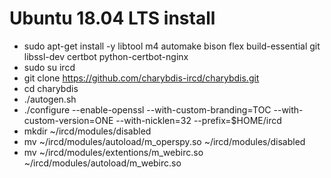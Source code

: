 # Ubuntu 18.04 LTS install
* sudo apt-get install -y libtool m4 automake bison flex build-essential git libssl-dev certbot python-certbot-nginx
* sudo su ircd
* git clone https://github.com/charybdis-ircd/charybdis.git
* cd charybdis
* ./autogen.sh
* ./configure --enable-openssl --with-custom-branding=TOC --with-custom-version=ONE --with-nicklen=32 --prefix=$HOME/ircd
* mkdir ~/ircd/modules/disabled
* mv ~/ircd/modules/autoload/m_operspy.so ~/ircd/modules/disabled
* mv ~/ircd/modules/extentions/m_webirc.so ~/ircd/modules/autoload/m_webirc.so
